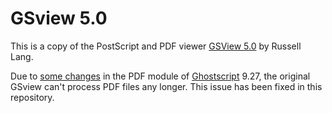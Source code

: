 GSview 5.0
==========
This is a copy of the PostScript and PDF viewer [GSView 5.0](http://www.ghostgum.com.au/software/gsview.htm) by Russell Lang.

Due to [some changes](https://git.ghostscript.com/?p=ghostpdl.git;a=commit;h=4ec9ca74bed49f2a82acb4bf430eae0d8b3b75c9)
in the PDF module of [Ghostscript](https://ghostscript.com) 9.27, the original GSview can't process PDF files any longer.
This issue has been fixed in this repository.
